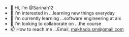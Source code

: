 - 👋 Hi, I’m @Sarinah12
- 👀 I’m interested in ...learning new things everyday
- 🌱 I’m currently learning ...software engineering at alx
- 💞️ I’m looking to collaborate on ...the course 
- 📫 How to reach me ...Email, makhado.sm@gmail.com

<!---
Sarinah12/Sarinah12 is a ✨ special ✨ repository because its `README.md` (this file) appears on your GitHub profile.
You can click the Preview link to take a look at your changes.
--->
